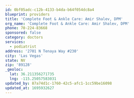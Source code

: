 ```yaml
---
id: 0bf05adc-c12b-4133-b4da-b64f054dc8a4
blueprint: providers
title: 'Complete Foot & Ankle Care: Amir Shalev, DPM'
org_name: 'Complete Foot & Ankle Care: Amir Shalev, DPM'
phone: 70-224-83668
sponsored: false
category: doctors
services:
  - podiatrist
address: '2701 N Tenaya Way #230'
city: 'Las Vegas'
state: NV
zip: '89128'
_geoloc:
  lat: 36.211356271735
  lng: -115.25057583031
updated_by: 87a74d1c-1760-42c5-afc1-1cc59be16098
updated_at: 1695932627
---
```

